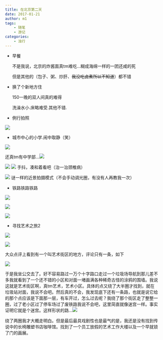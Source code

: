 ```yaml
---
title: 在北京第二天
date: 2017-01-21
author: m1
tags:
    - 随笔
    - 游记
categories:
    - 浊行
---
```

*   早餐

    不是我说，北京的炸酱面真tm难吃...糊成海绵一样的一团还咸的死

    但是其他的（包子、粥、炒肝、~~我没吃卤煮所以不知道~~）都不错

*   换了个新地方住

    150一晚的双人间真的难得

    洗澡水小.床略难受.其他不错.

*   例行拍照

![](http://imglf1.nosdn.127.net/img/RE4yTEZuL3FaSFpTQWVpTHpENDdZODVLbUMvU0NGSUwzak9vQldGUjRLbWpnWU5xNS8rbG1BPT0.jpg?=imageView&thumbnail=500x0&quality=96&stripmeta=0&type=jpg%7Cwatermark&type=2)

*   城市中心的小学.闹中取静（笑）

![](http://imglf2.nosdn.127.net/img/RE4yTEZuL3FaSFpvSE1HREd2cVdkS2g3dHltSm9ITGZReERoOUF4TWpRQmRYOFVSam1ad2RBPT0.jpg?=imageView&thumbnail=500x0&quality=96&stripmeta=0&type=jpg%7Cwatermark&type=2)

还真tm有中学部...![](http://imglf2.nosdn.127.net/img/RE4yTEZuL3FaSFpvSE1HREd2cVdkT1NVQTBLZ3U5ejRRTEdtZlAvS2FjSlJSc0ZPZW9OeTN3PT0.jpg?=imageView&thumbnail=500x0&quality=96&stripmeta=0&type=jpg%7Cwatermark&type=2)

![](http://imglf2.nosdn.127.net/img/RE4yTEZuL3FaSFpvSE1HREd2cVdkQkZqcU5SbGhzL21IMmt0NWNoZlhvdDZjU1krOUpybU1nPT0.jpg?=imageView&thumbnail=500x0&quality=96&stripmeta=0&type=jpg%7Cwatermark&type=2)
![](http://imglf1.nosdn.127.net/img/RE4yTEZuL3FaSFpvSE1HREd2cVdkRUlIU05xYUllRzVUc1BlY3lqUm1CSkF1MGVxZDhVSGVRPT0.jpg?=imageView&thumbnail=500x0&quality=96&stripmeta=0&type=jpg%7Cwatermark&type=2)
手抖，凑和着看吧（治一治颈椎病）

![](http://imglf0.nosdn.127.net/img/RE4yTEZuL3FaSFpvSE1HREd2cVdkRXdyZHB0RkZMZDdnRHFJSFNhYTYwbDBZTnlieG1tc1lBPT0.jpg?=imageView&thumbnail=500x0&quality=96&stripmeta=0&type=jpg%7Cwatermark&type=2)
谜一样的近景拍摄模式（不会手动调光圈，有没有人再教我一次）

*   铁路铁路铁路

![](http://imglf2.nosdn.127.net/img/RE4yTEZuL3FaSFpvSE1HREd2cVdkR25UUzFoVjZSRXBtVFQrbDM1UUZBdmlrTzdTek5HUG1nPT0.jpg?=imageView&thumbnail=500x0&quality=96&stripmeta=0&type=jpg%7Cwatermark&type=2)

![](http://imglf2.nosdn.127.net/img/RE4yTEZuL3FaSFpvSE1HREd2cVdkSjlLMU9PUU1kT1FnQUlieXVqVkhqckR5b0IyTGIyYVN3PT0.jpg?=imageView&thumbnail=500x0&quality=96&stripmeta=0&type=jpg%7Cwatermark&type=2)

![](http://imglf0.nosdn.127.net/img/RE4yTEZuL3FaSFpvSE1HREd2cVdkUGRVd2pjTWxzeUdmZkZIWjAyTWY4TzRFK09mSUZvbnh3PT0.jpg?=imageView&thumbnail=500x0&quality=96&stripmeta=0&type=jpg%7Cwatermark&type=2)

*   寻找艺术之旅2

![](http://imglf.nosdn.127.net/img/RE4yTEZuL3FaSFpvSE1HREd2cVdkRTErZ21qZi8zQ1pTNG16c0o5bGJMa3JNUGVXRDVxdHhnPT0.jpg?=imageView&thumbnail=500x0&quality=96&stripmeta=0&type=jpg%7Cwatermark&type=2)

![](http://imglf1.nosdn.127.net/img/RE4yTEZuL3FaSFpvSE1HREd2cVdkUHhVb0RjNmZjK01aZlA2V1dpRnNFdEpJeXdic0NLeG1RPT0.jpg?=imageView&thumbnail=500x0&quality=96&stripmeta=0&type=jpg%7Cwatermark&type=2)

大众点评上看到有一个叫艺术街区的地方，评论只有一条，如下

![](http://imglf.nosdn.127.net/img/RE4yTEZuL3FaSFk5MkE3OGtLc3BSZWZUckFnaUpHWDk4enpaUDlTL0dNVEhTYVJ3TjIrRlpnPT0.png?=imageView&thumbnail=500x0&quality=96&stripmeta=0&type=jpg%7Cwatermark&type=2)

于是我坐公交去了。好不容易路过一万个十字路口走过一个垃圾场导航到那儿差不多我就看到了一个还不错的小区和对面一堵画满各种稀奇古怪的涂鸦的围墙。我说这就是艺术街区啊，真tm艺术，艺术小区。具体的点又绕了大半圈才找到，就在垃圾站对面，我说不会吧。然后真的不会，我发现底下还有一条路，也就是说它给的那个点应该是下面那一层，有车开过，怎么过去呢？我绕了那个街区走了整整一圈，过了老小区过了停车场过了废铁路我说不会吧，这里简直就像迷宫一样。事实证明它就是个迷宫。这样形状的路...![](http://imglf.nosdn.127.net/img/RE4yTEZuL3FaSFk5MkE3OGtLc3BSVS9LbFY3aDRyQVhJd1NZT1B2dE5tcUwyR2FieFB4dytRPT0.png?=imageView&thumbnail=500x0&quality=96&stripmeta=0&type=jpg%7Cwatermark&type=2)

绕了两圈我才大概走明白。但是最后最具戏剧性也是最气的是，我还是没有找到传说中的长椅雕塑书店咖啡馆。找到了一个员工放假的艺术工作大楼以及一个早就锁了门的画展。